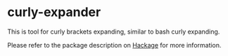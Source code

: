 # curly-expander
This is tool for curly brackets expanding, similar to bash curly expanding.

Please refer to the package description on [Hackage](https://hackage.haskell.org/package/curly-expander-0.2.0.2/docs/Text-CurlyExpander.html) for more information.

